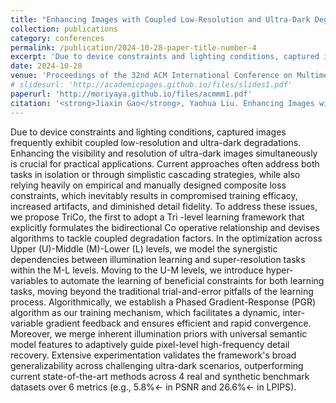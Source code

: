```yaml
---
title: "Enhancing Images with Coupled Low-Resolution and Ultra-Dark Degradations: A Tri-level Learning Framework"
collection: publications
category: conferences
permalink: /publication/2024-10-28-paper-title-number-4
excerpt: 'Due to device constraints and lighting conditions, captured images frequently exhibit coupled low-resolution and ultra-dark degradations. Enhancing the visibility and resolution of ultra-dark images simultaneously is crucial for practical applications. ...'
date: 2024-10-28
venue: 'Proceedings of the 32nd ACM International Conference on Multimedia (ACM MM)'
# slidesurl: 'http://academicpages.github.io/files/slides1.pdf'
paperurl: 'http://moriyaya.github.io/files/acmmm1.pdf'
citation: '<strong>Jiaxin Gao</strong>, Yaohua Liu. Enhancing Images with Coupled Low-Resolution and Ultra-Dark Degradations: A Tri-level Learning Framework[C]//Proceedings of the 32nd ACM International Conference on Multimedia. 2024: 8642-8651.'
---
```


Due to device constraints and lighting conditions, captured images frequently exhibit coupled low-resolution and ultra-dark degradations. Enhancing the visibility and resolution of ultra-dark images simultaneously is crucial for practical applications. Current approaches often address both tasks in isolation or through simplistic cascading strategies, while also relying heavily on empirical and manually designed composite loss constraints, which inevitably results in compromised training efficacy, increased artifacts, and diminished detail fidelity. To address these issues, we propose TriCo, the first to adopt a Tri -level learning framework that explicitly formulates the bidirectional Co operative relationship and devises algorithms to tackle coupled degradation factors. In the optimization across Upper (U)-Middle (M)-Lower (L) levels, we model the synergistic dependencies between illumination learning and super-resolution tasks within the M-L levels. Moving to the U-M levels, we introduce hyper-variables to automate the learning of beneficial constraints for both learning tasks, moving beyond the traditional trial-and-error pitfalls of the learning process. Algorithmically, we establish a Phased Gradient-Response (PGR) algorithm as our training mechanism, which facilitates a dynamic, inter-variable gradient feedback and ensures efficient and rapid convergence. Moreover, we merge inherent illumination priors with universal semantic model features to adaptively guide pixel-level high-frequency detail recovery. Extensive experimentation validates the framework's broad generalizability across challenging ultra-dark scenarios, outperforming current state-of-the-art methods across 4 real and synthetic benchmark datasets over 6 metrics (e.g., 5.8%← in PSNR and 26.6%← in LPIPS).